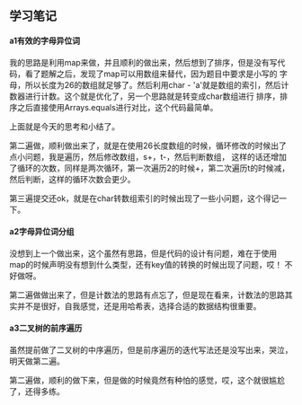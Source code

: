 ## 学习笔记

#### a1有效的字母异位词

我的思路是利用map来做，并且顺利的做出来，然后想到了排序，但是没有写代码，看了题解之后，发现了map可以用数组来替代，因为题目中要求是小写的
字母，所以长度为26的数组就足够了。然后利用char - 'a'就是数组的索引，然后计数器进行计数。这个就是优化了，另一个思路就是转变成char数组进行
排序，排序之后直接使用Arrays.equals进行对比，这个代码最简单。

上面就是今天的思考和小结了。

第二遍做，顺利做出来了，就是在使用26长度数组的时候，循环修改的时候出了点小问题，我是遍历，然后修改数组，s+，t-，然后判断数组，
这样的话还增加了循环的次数，同样是两次循环，第一次遍历2的时候+，第二次遍历t的时候减，然后判断，这样的循环次数会更少。

第三遍提交还ok，就是在char转数组索引的时候出现了一些小问题，这个得记一下。

#### a2字母异位词分组

没想到上一个做出来，这个虽然有思路，但是代码的设计有问题，难在于使用map的时候声明没有想到什么类型，还有key值的转换的时候出现了问题，哎！
不好做呀。

第二遍做做出来了，但是计数法的思路有点忘了，但是现在看来，计数法的思路其实并不是很好，自我感觉，还是用哈希表，选择合适的数据结构很重要。

#### a3二叉树的前序遍历

虽然提前做了二叉树的中序遍历，但是前序遍历的迭代写法还是没写出来，哭泣，明天做第二遍。

第二遍做，顺利的做下来，但是做的时候竟然有种怕的感觉，哎，这个就很尴尬了，还得多练。